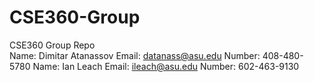 # CSE360-Group
CSE360 Group Repo <br/>
Name: Dimitar Atanassov     Email: datanass@asu.edu     Number: 408-480-5780
Name: Ian Leach             Email: ileach@asu.edu       Number: 602-463-9130
